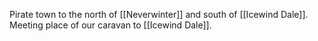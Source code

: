 Pirate town to the north of [[Neverwinter]] and south of [[Icewind Dale]]. Meeting place of our caravan to [[Icewind Dale]].